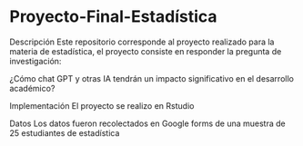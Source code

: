 # Proyecto-Final-Estadística
Descripción
Este repositorio corresponde al proyecto realizado para la materia de estadística, el proyecto consiste en responder la pregunta de investigación:

¿Cómo chat GPT y otras IA tendrán un impacto significativo en el desarrollo académico?

Implementación
El proyecto se realizo en Rstudio

Datos
Los datos fueron recolectados en Google forms de una muestra de 25 estudiantes de estadística 
